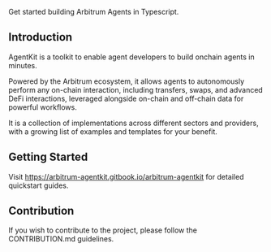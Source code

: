 Get started building Arbitrum Agents in Typescript.

## Introduction

AgentKit is a toolkit to enable agent developers to build onchain agents in minutes. 

Powered by the Arbitrum ecosystem, it allows agents to autonomously perform any on-chain interaction, including transfers, swaps, and advanced DeFi interactions, leveraged alongside on-chain and off-chain data for powerful workflows. 

It is a collection of implementations across different sectors and providers, with a growing list of examples and templates for your benefit.

## Getting Started

Visit https://arbitrum-agentkit.gitbook.io/arbitrum-agentkit for detailed quickstart guides.

## Contribution

If you wish to contribute to the project, please follow the CONTRIBUTION.md guidelines.